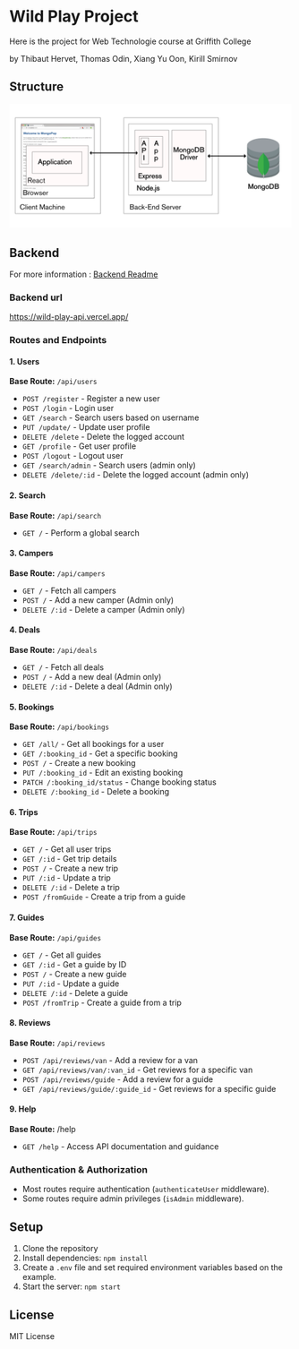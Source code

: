 # Wild Play Project

Here is the project for Web Technologie course at Griffith College

by Thibaut Hervet, Thomas Odin, Xiang Yu Oon, Kirill Smirnov

## Structure

![Image](readme_assets/structure.png)

## Backend

For more information : [Backend Readme](backend/README.md)

### Backend url

https://wild-play-api.vercel.app/

### Routes and Endpoints

#### 1. Users

**Base Route:** `/api/users`

- `POST /register` - Register a new user
- `POST /login` - Login user
- `GET /search` - Search users based on username
- `PUT /update/` - Update user profile
- `DELETE /delete` - Delete the logged account
- `GET /profile` - Get user profile
- `POST /logout` - Logout user
- `GET /search/admin` - Search users (admin only)
- `DELETE /delete/:id` - Delete the logged account (admin only)

#### 2. Search

**Base Route:** `/api/search`

- `GET /` - Perform a global search

#### 3. Campers

**Base Route:** `/api/campers`

- `GET /` - Fetch all campers
- `POST /` - Add a new camper (Admin only)
- `DELETE /:id` - Delete a camper (Admin only)

#### 4. Deals

**Base Route:** `/api/deals`

- `GET /` - Fetch all deals
- `POST /` - Add a new deal (Admin only)
- `DELETE /:id` - Delete a deal (Admin only)

#### 5. Bookings

**Base Route:** `/api/bookings`

- `GET /all/` - Get all bookings for a user
- `GET /:booking_id` - Get a specific booking
- `POST /` - Create a new booking
- `PUT /:booking_id` - Edit an existing booking
- `PATCH /:booking_id/status` - Change booking status
- `DELETE /:booking_id` - Delete a booking

#### 6. Trips

**Base Route:** `/api/trips`

- `GET /` - Get all user trips
- `GET /:id` - Get trip details
- `POST /` - Create a new trip
- `PUT /:id` - Update a trip
- `DELETE /:id` - Delete a trip
- `POST /fromGuide` - Create a trip from a guide

#### 7. Guides

**Base Route:** `/api/guides`

- `GET /` - Get all guides
- `GET /:id` - Get a guide by ID
- `POST /` - Create a new guide
- `PUT /:id` - Update a guide
- `DELETE /:id` - Delete a guide
- `POST /fromTrip` - Create a guide from a trip

#### 8. Reviews

**Base Route:** `/api/reviews`

- `POST /api/reviews/van` - Add a review for a van
- `GET /api/reviews/van/:van_id` - Get reviews for a specific van
- `POST /api/reviews/guide` - Add a review for a guide
- `GET /api/reviews/guide/:guide_id` - Get reviews for a specific guide

#### 9. Help

**Base Route:** /help

- `GET /help` - Access API documentation and guidance

### Authentication & Authorization

- Most routes require authentication (`authenticateUser` middleware).
- Some routes require admin privileges (`isAdmin` middleware).

## Setup

1. Clone the repository
2. Install dependencies: `npm install`
3. Create a `.env` file and set required environment variables based on the example.
4. Start the server: `npm start`

## License

MIT License
